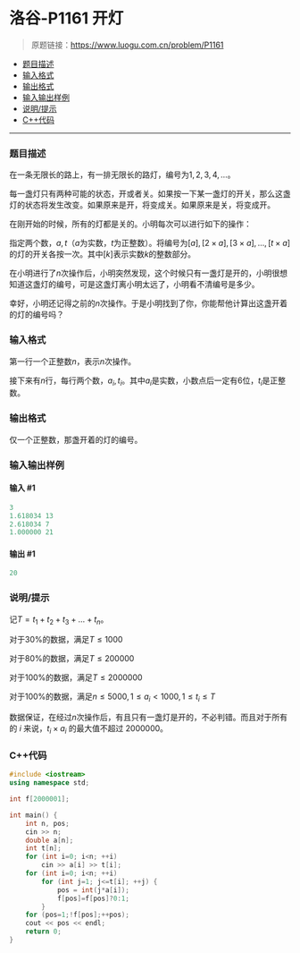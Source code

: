 # 洛谷-P1161 开灯

> 原题链接：https://www.luogu.com.cn/problem/P1161

- [题目描述](#题目描述)
- [输入格式](#输入格式)
- [输出格式](#输出格式)
- [输入输出样例](#输入输出样例)
- [说明/提示](#说明/提示)
- [C++代码](#C++代码)

---

### <a name="题目描述">题目描述</a>

在一条无限长的路上，有一排无限长的路灯，编号为$1,2,3,4,…$。

每一盏灯只有两种可能的状态，开或者关。如果按一下某一盏灯的开关，那么这盏灯的状态将发生改变。如果原来是开，将变成关。如果原来是关，将变成开。

在刚开始的时候，所有的灯都是关的。小明每次可以进行如下的操作：

指定两个数，$a,t$（$a$为实数，$t$为正整数）。将编号为$[a],[2 \times a],[3 \times a],…,[t  \times a]$的灯的开关各按一次。其中$[k]$表示实数$k$的整数部分。

在小明进行了$n$次操作后，小明突然发现，这个时候只有一盏灯是开的，小明很想知道这盏灯的编号，可是这盏灯离小明太远了，小明看不清编号是多少。

幸好，小明还记得之前的$n$次操作。于是小明找到了你，你能帮他计算出这盏开着的灯的编号吗？

### <a name="输入格式">输入格式</a>

第一行一个正整数$n$，表示$n$次操作。

接下来有$n$行，每行两个数，$a_i,t_i$。其中$a_i$是实数，小数点后一定有$6$位，$t_i$是正整数。

### <a name="输出格式">输出格式</a>

仅一个正整数，那盏开着的灯的编号。

### <a name="输入输出样例">输入输出样例</a>

#### 输入 #1

```c++
3
1.618034 13
2.618034 7
1.000000 21
```

#### 输出 #1

```c++
20
```

### <a name="说明/提示">说明/提示</a>

记$T=t_1+t_2+t_3+…+t_n$。

对于$30\%$的数据，满足$T \le 1000$

对于$80\%$的数据，满足$T \le 200000$

对于$100\%$的数据，满足$T \le 2000000$

对于$100\%$的数据，满足$n \le 5000,1 \le a_i<1000,1 \le t_i \le T$

数据保证，在经过$n$次操作后，有且只有一盏灯是开的，不必判错。而且对于所有的 $i$ 来说，$t_i\times a_i$ 的最大值不超过 2000000。

### <a name="C++代码">C++代码</a>

```c++
#include <iostream>
using namespace std;

int f[2000001];

int main() {
    int n, pos;
    cin >> n;
    double a[n];
    int t[n];
    for (int i=0; i<n; ++i)
        cin >> a[i] >> t[i];
    for (int i=0; i<n; ++i)
        for (int j=1; j<=t[i]; ++j) {
            pos = int(j*a[i]);
            f[pos]=f[pos]?0:1;
        }
    for (pos=1;!f[pos];++pos);
    cout << pos << endl;
    return 0;
}
```